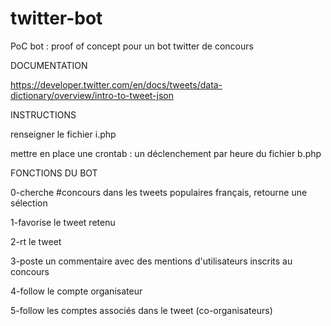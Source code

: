 # twitter-bot
PoC bot : proof of concept pour un bot twitter de concours

 DOCUMENTATION
 
 https://developer.twitter.com/en/docs/tweets/data-dictionary/overview/intro-to-tweet-json

 INSTRUCTIONS
 
 renseigner le fichier i.php
 
 mettre en place une crontab : un déclenchement par heure du fichier b.php
 
 FONCTIONS DU BOT
 
 0-cherche #concours dans les tweets populaires français, retourne une sélection
 
 1-favorise le tweet retenu
 
 2-rt le tweet
 
 3-poste un commentaire avec des mentions d'utilisateurs inscrits au concours
 
 4-follow le compte organisateur
 
 5-follow les comptes associés dans le tweet (co-organisateurs)
